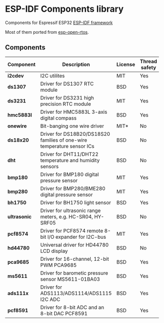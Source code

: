 # ESP-IDF Components library

Components for Espressif ESP32 [ESP-IDF framework](https://github.com/espressif/esp-idf)

Most of them ported from [esp-open-rtos](https://github.com/SuperHouse/esp-open-rtos).


## Components

| Component      | Description                                                             | License | Thread safety
|----------------|-------------------------------------------------------------------------|---------|---------------
| **i2cdev**     | I2C utilites                                                            | MIT     | Yes
| **ds1307**     | Driver for DS1307 RTC module                                            | BSD     | Yes
| **ds3231**     | Driver for DS3231 high precision RTC module                             | MIT     | Yes
| **hmc5883l**   | Driver for HMC5883L 3-axis digital compass                              | BSD     | Yes
| **onewire**    | Bit-banging one wire driver                                             | MIT*    | No
| **ds18x20**    | Driver for DS18B20/DS18S20 families of one-wire temperature sensor ICs  | BSD     | No
| **dht**        | Driver for DHT11/DHT22 temperature and humidity sensors                 | BSD     | No
| **bmp180**     | Driver for BMP180 digital pressure sensor                               | MIT     | Yes
| **bmp280**     | Driver for BMP280/BME280 digital pressure sensor                        | MIT     | Yes
| **bh1750**     | Driver for BH1750 light sensor                                          | BSD     | Yes
| **ultrasonic** | Driver for ultrasonic range meters, e.g. HC-SR04, HY-SRF05              | BSD     | No
| **pcf8574**    | Driver for PCF8574 remote 8-bit I/O expander for I2C-bus                | MIT     | Yes
| **hd44780**    | Universal driver for HD44780 LCD display                                | BSD     | No
| **pca9685**    | Driver for 16-channel, 12-bit PWM PCA9685                               | BSD     | Yes
| **ms5611**     | Driver for barometic pressure sensor MS5611-01BA03                      | BSD     | Yes
| **ads111x**    | Driver for ADS1113/ADS1114/ADS1115 I2C ADC                              | BSD     | Yes
| **pcf8591**    | Driver for 8-bit ADC and an 8-bit DAC PCF8591                           | BSD     | Yes
